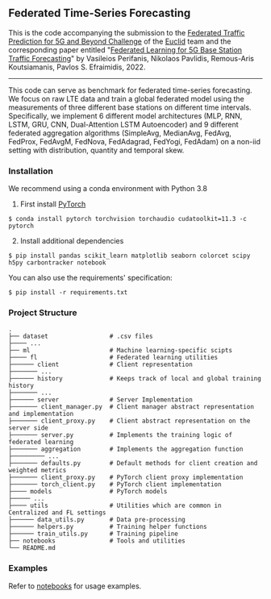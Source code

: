 ## Federated Time-Series Forecasting
This is the code accompanying the submission to the [Federated Traffic Prediction for 5G and Beyond Challenge](https://supercom.cttc.es/index.php/ai-challenge-2022) of the [Euclid](https://euclid.ee.duth.gr/) team and the corresponding paper entitled "[Federated Learning for 5G Base Station Traffic Forecasting](https://arxiv.org/abs/2211.15220)" by Vasileios Perifanis, Nikolaos Pavlidis, Remous-Aris Koutsiamanis, Pavlos S. Efraimidis, 2022.

---

This code can serve as benchmark for federated time-series forecasting. 
We focus on raw LTE data and train a global federated model using the measurements of three different base stations on different time intervals. 
Specifically, we implement 6 different model architectures (MLP, RNN, LSTM, GRU, CNN, Dual-Attention LSTM Autoencoder)
and 9 different federated aggregation algorithms (SimpleAvg, MedianAvg, FedAvg, FedProx, FedAvgM, FedNova, FedAdagrad, FedYogi, FedAdam)
on a non-iid setting with distribution, quantity and temporal skew.

### Installation

We recommend using a conda environment with Python 3.8

1. First install [PyTorch](https://pytorch.org/get-started/locally/)
```
$ conda install pytorch torchvision torchaudio cudatoolkit=11.3 -c pytorch
```

2. Install additional dependencies
```
$ pip install pandas scikit_learn matplotlib seaborn colorcet scipy h5py carbontracker notebook
```

You can also use the requirements' specification:
```
$ pip install -r requirements.txt
```

### Project Structure
    .
    ├── dataset                 # .csv files
    ├──── ...
    ├── ml                      # Machine learning-specific scipts
    ├──── fl                    # Federated learning utilities
    ├────── client              # Client representation
    ├─────── ...
    ├────── history             # Keeps track of local and global training history
    ├─────── ...
    ├────── server              # Server Implementation
    ├─────── client_manager.py  # Client manager abstract representation and implementation
    ├─────── client_proxy.py    # Client abstract representation on the server side
    ├─────── server.py          # Implements the training logic of federated learning
    ├─────── aggregation        # Implements the aggregation function
    ├───────── ...
    ├─────── defaults.py        # Default methods for client creation and weighted metrics
    ├─────── client_proxy.py    # PyTorch client proxy implementation
    ├─────── torch_client.py    # PyTorch client implementation
    ├──── models                # PyTorch models
    ├───── ...
    ├──── utils                 # Utilities which are common in Centralized and FL settings
    ├────── data_utils.py       # Data pre-processing
    ├────── helpers.py          # Training helper functions
    ├────── train_utils.py      # Training pipeline 
    ├── notebooks               # Tools and utilities
    └── README.md

### Examples
Refer to [notebooks](notebooks) for usage examples.
